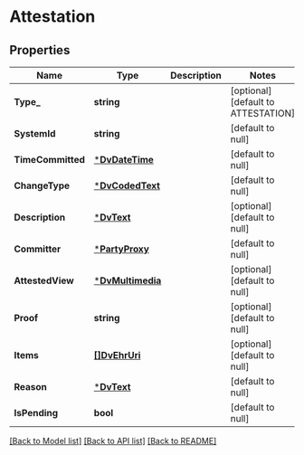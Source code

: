 # Attestation

## Properties
Name | Type | Description | Notes
------------ | ------------- | ------------- | -------------
**Type_** | **string** |  | [optional] [default to ATTESTATION]
**SystemId** | **string** |  | [default to null]
**TimeCommitted** | [***DvDateTime**](DvDateTime.md) |  | [default to null]
**ChangeType** | [***DvCodedText**](DvCodedText.md) |  | [default to null]
**Description** | [***DvText**](DvText.md) |  | [optional] [default to null]
**Committer** | [***PartyProxy**](PartyProxy.md) |  | [default to null]
**AttestedView** | [***DvMultimedia**](DvMultimedia.md) |  | [optional] [default to null]
**Proof** | **string** |  | [optional] [default to null]
**Items** | [**[]DvEhrUri**](DvEhrUri.md) |  | [optional] [default to null]
**Reason** | [***DvText**](DvText.md) |  | [default to null]
**IsPending** | **bool** |  | [default to null]

[[Back to Model list]](../README.md#documentation-for-models) [[Back to API list]](../README.md#documentation-for-api-endpoints) [[Back to README]](../README.md)

